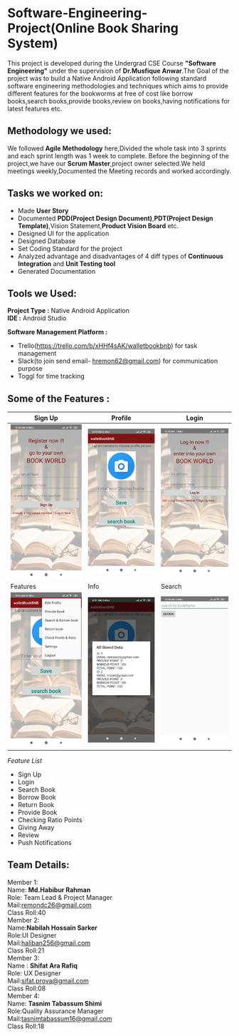 # Software-Engineering-Project(Online Book Sharing System)
This project is developed during the Undergrad CSE Course **"Software Engineering"** under the supervision of **Dr.Musfique Anwar**.The Goal of the project was to build a Native Android Application following standard software engineering methodologies and techniques which aims to provide different features for the bookworms at free of cost like 
borrow books,search books,provide books,review on books,having notifications for latest features etc.
## Methodology we used:
We followed **Agile Methodology** here,Divided the whole task into 3 sprints and each sprint length was 1 week to complete.
Before the beginning of the project,we have our **Scrum Master**,project owner selected.We held meetings weekly,Documented the Meeting records and worked accordingly.
## Tasks we worked on:

- Made **User Story**
- Documented **PDD(Project Design Document)**,**PDT(Project Design Template)**,Vision Statement,**Product Vision Board** etc.
- Designed UI for the application
- Designed Database 
- Set Coding Standard for the project
- Analyzed advantage and disadvantages of 4 diff types of **Continuous Integration** and **Unit Testing tool**
- Generated Documentation

## Tools we Used:
**Project Type :** Native Android Application </br> 
**IDE :** Android Studio </br>

**Software Management Platform :**
 - Trello(https://trello.com/b/xHHf4sAK/walletbookbnb) for task management
 - Slack(to join send email- hremon62@gmail.com) for communication purpose
 - Toggl for time tracking
## Some of the Features :

|Sign Up | Profile | Login |
------------ | ------------- | -----
 ![Implementation Mail Server](ScreenShots/signup.jpg) | ![Implementation Mail Server](ScreenShots/profile.jpg) | ![Implementation Mail Server](ScreenShots/login.jpg) 
 | Features | Info | Search |
 ![Implementation Mail Server](ScreenShots/features.jpg) | ![Implementation Mail Server](ScreenShots/data.jpg) | ![Implementation Mail Server](ScreenShots/search.jpg)


*Feature List*</br>

- Sign Up
- Login
- Search Book
- Borrow Book
- Return Book
- Provide Book
- Checking Ratio Points
- Giving Away
- Review
- Push Notifications
## Team Details:
Member 1: </br>
Name: **Md.Habibur Rahman** </br>
Role: Team Lead & Project Manager </br>
Mail:remondc26@gmail.com </br>
Class Roll:40 </br>
Member 2: </br>
Name:**Nabilah Hossain Sarker** </br>
Role:UI Designer  </br>
Mail:haliban256@gmail.com </br>
Class Roll:21 </br>
Member 3: </br>
Name : **Shifat Ara Rafiq** </br>
Role: UX Designer </br>
Mail:sifat.prova@gmail.com </br>
Class Roll:08 </br>
Member 4: </br>
Name: **Tasnim Tabassum Shimi** </br>
Role:Quality Assurance Manager </br>
Mail:tasnimtabassum16@gmail.com </br>
Class Roll:18 </br>
